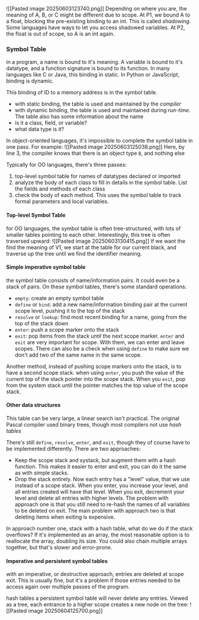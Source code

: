 
![[Pasted image 20250603123740.png]]
Depending on where you are, the meaning of A, B, or C might be different due to scope. At P1, we bound A to a float, blocking the pre-existing binding to an int. This is called *shadowing*. Some languages have ways to let you access shadowed variables.
At P2, the float is out of scope, so A is an int again.

### Symbol Table
in a program, a name is bound to it's meaning. A variable is bound to it's datatype, and a function signature is bound to its function.
In many languages like C or Java, this binding in static. In Python or JavaScript, binding is dynamic.

This binding of ID to a memory address is in the symbol table.
- with static binding, the table is used and maintained by the *compiler*
- with dynamic binding, the table is used and maintained during *run-time*.
The table also has some information about the name
- is it a class, field, or variable?
- what data type is it?

In object-oriented languages, it's impossible to complete the symbol table in one pass. For example:
![[Pasted image 20250603125038.png]]
Here, by line 3, the compiler knows that there is an object type `B`, and nothing else

Typically for OO languages, there's three passes:
1. top-level symbol table for names of datatypes declared or imported
2. analyze the body of each class to fill in details in the symbol table. List the fields and methods of each class
3. check the body of each method. This uses the symbol table to track formal parameters and local variables.

#### Top-level Symbol Table
for OO languages, the symbol table is often tree-structured, with lots of smaller tables pointing to each other.
Interestingly, this tree is often traversed upward:
![[Pasted image 20250603130415.png]]
If we want the find the meaning of V1, we start at the table for our current black, and traverse up the tree until we find the identifier meaning.

#### Simple imperative symbol table
the symbol table consists of name/information pairs. It could even be a stack of pairs.
On these symbol tables, there's some standard operations:
- `empty`: create an empty symbol table
- `define` or `bind`: add a new name/information binding pair at the current scope level, pushing it to the top of the stack
- `resolve` or `lookup`: find most recent binding for a name, going from the top of the stack down
- `enter`: push a scope marker onto the stack
- `exit`: pop items from the stack *until* the next scope marker.
`enter` and `exit` are very important for scope. With them, we can enter and leave scopes.
There can also be a check when using `define` to make sure we don't add two of the same name in the same scope.

Another method, instead of pushing scope markers onto the stack, is to have a second scope stack. when using `enter`, you push the value of the current top of the stack pointer into the scope stack. When you `exit`, pop from the system stack until the pointer matches the top value of the scope stack.
#### Other data structures
This table can be very large, a linear search isn't practical. The original Pascal compiler used binary trees, though most compilers not use *hash tables*

There's still `define`, `resolve`, `enter`, and `exit`, though they of course have to be implemented differently.
There are two approaches:
- Keep the  scope stack and systack, but augment them with a hash function. This makes it easier to enter and exit, you can do it the same as with simple stacks.
- Drop the stack entirely. Now each entry has a "level" value, that we use instead of a scope stack. When you enter, you increase your level, and all entries created will have that level. When you exit, decrement your level and delete all entries with higher levels.
The problem with approach one is that you still need to re-hash the names of all variables to be deleted on exit.
The main problem with approach two is that deleting items when exiting is expensive.

In approach number one, stack with a hash table, what do we do if the stack overflows? If it's implemented as an array, the most reasonable option is to reallocate the array, doubling its size. You could also chain multiple arrays together, but that's slower and error-prone.
#### Imperative and persistent symbol tables
with an imperative, or destructive approach, entries are deleted at scope exit. This is usually fine, but it's a problem if those entries needed to be access again over multiple passes of the program.

hash tables
a persistent symbol table will never delete any entries. Viewed as a tree, each entrance to a higher scope creates a new node on the tree:
![[Pasted image 20250604125700.png]]
